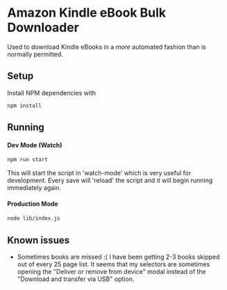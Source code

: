 # Amazon Kindle eBook Bulk Downloader

Used to download Kindle eBooks in a _more_ automated fashion than is normally permitted.

## Setup

Install NPM dependencies with

```bash
npm install
```

## Running

#### Dev Mode (Watch)

```bash
npm run start
```

This will start the script in 'watch-mode' which is very useful for development. Every save will 'reload' the script and it will begin running immediately again.

#### Production Mode

```bash
node lib/index.js
```

## Known issues

-   Sometimes books are missed :( I have been getting 2-3 books skipped out of every 25 page list. It seems that my selectors are sometimes opening the "Deliver or remove from device" modal instead of the "Download and transfer via USB" option.
